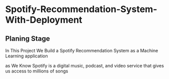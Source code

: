# Spotify-Recommendation-System-With-Deployment

## Planing Stage
In This Project We Build a Spotify Recommendation System as a Machine Learning application

as We Know Spotify is a digital music, podcast, and video service that gives us access to millions of songs
